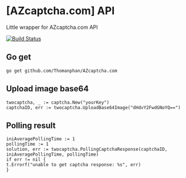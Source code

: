 # [AZcaptcha.com] API
Little wrapper for AZcaptcha.com API

[![Build Status](https://travis-ci.org/AZcaptcha/AZcaptcha.com.svg?branch=master)](https://travis-ci.org/Thomanphan/AZcaptcha.com)

## Go get

    go get github.com/Thomanphan/AZcaptcha.com


## Upload image base64

    twocaptcha, _ := captcha.New("yourKey")
    captchaID, err := twocaptcha.UploadBase64Image("dHdvY2FwdGNoYQ==")

## Polling result

    iniAveragePollingTime := 1
    pollingTime := 1
    solution, err := twocaptcha.PollingCaptchaResponse(captchaID, iniAveragePollingTime, pollingTime)
    if err != nil {
	t.Errorf("unable to get captcha response: %s", err)
    }
